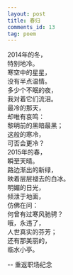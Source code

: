 ```yaml
---
layout: post
title: 春归
comments_id: 13
tag: poem
---
```


2014年的冬，<br />
特别地冷。<br />
寒空中的星星，<br />
没有半点温情。<br />
多少个不眠的夜，<br />
我对着它们流泪。<br />
最冷的那天，<br />
却唯有哀鸣：<br />
黎明前的黑暗最黑；<br />
这般的寒冷，<br />
可否会更冷？<br />
2015年的春，<br />
瞬至天晴。<br />
路边渐出的新绿，<br />
映着层层褪去的白冰。<br />
明媚的日光，<br />
倾泄于地面，<br />
仿佛在问：<br />
何曾有过寒风驰骋？<br />
哦，永违了，<br />
人世真实的芬芳；<br />
还有那美丽的，<br />
临水小亭。

-- 重返职场纪念
